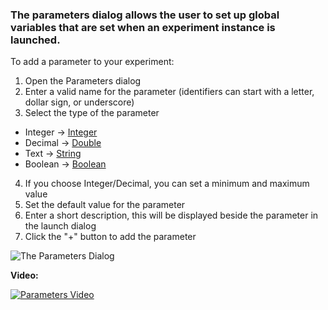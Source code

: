 ### The parameters dialog allows the user to set up global variables that are set when an experiment instance is launched.

To add a parameter to your experiment:

1. Open the Parameters dialog
2. Enter a valid name for the parameter (identifiers can start with a letter, dollar sign, or underscore)
3. Select the type of the parameter
  * Integer -> [Integer](https://docs.oracle.com/javase/7/docs/api/java/lang/Integer.html)
  * Decimal -> [Double](https://docs.oracle.com/javase/7/docs/api/java/lang/Double.html)
  * Text -> [String](https://docs.oracle.com/javase/7/docs/api/java/lang/String.html)
  * Boolean -> [Boolean](https://docs.oracle.com/javase/7/docs/api/java/lang/Boolean.html) 
4. If you choose Integer/Decimal, you can set a minimum and maximum value 
5. Set the default value for the parameter 
6. Enter a short description, this will be displayed beside the parameter in the launch dialog
7. Click the "+" button to add the parameter

![The Parameters Dialog](https://github.com/human-nature-lab/breadboard/wiki/images/the-parameters-dialog.png)

**Video:**

[![Parameters Video](http://img.youtube.com/vi/BdRtck9qQ6w/0.jpg)](http://www.youtube.com/watch?v=BdRtck9qQ6w)
